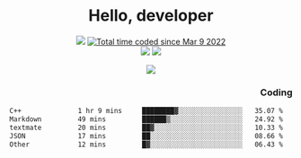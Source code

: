 # <div align='center' >Hello, developer</div>

<div align='center'>
  <a ><img src="https://img.shields.io/badge/dynamic/json?url=https%3A%2F%2Fapi.swo.moe%2Fstats%2Fgithub%2FFree-Aaron-Li&query=count&color=181717&label=GitHub&labelColor=282c34&logo=github&suffix=+follows&cacheSeconds=3600"></a>
  <a href="https://wakatime.com/@fe40087f-8eae-48dc-9950-ad0633db1591"><img src="https://wakatime.com/badge/user/fe40087f-8eae-48dc-9950-ad0633db1591.svg" alt="Total time coded since Mar 9 2022" /></a>
</div>
<div align='center'>
  <a><img src="https://img.shields.io/badge/Rookie-blue?style=plastic&logo=c&logoColor=blue&labelColor=7a6d56"></a>
  <a><img src="https://img.shields.io/badge/Rookie-blue?style=plastic&logo=c%2B%2B&logoColor=blue&labelColor=7a6d56"></a> 
</div>

<p align="center">
  <img src="https://readme-typing-svg.demolab.com/?lines=你好!+开发者;Hello!+ developer&font=Fira%20Code&center=true&width=380&height=50&duration=4000&pause=1000">
</p>


<div align='right'>
  <h3>Coding</h3>
</div>

<!--START_SECTION:waka-->

```txt
C++              1 hr 9 mins     ████████▓░░░░░░░░░░░░░░░░   35.07 %
Markdown         49 mins         ██████▒░░░░░░░░░░░░░░░░░░   24.92 %
textmate         20 mins         ██▓░░░░░░░░░░░░░░░░░░░░░░   10.33 %
JSON             17 mins         ██░░░░░░░░░░░░░░░░░░░░░░░   08.66 %
Other            12 mins         █▓░░░░░░░░░░░░░░░░░░░░░░░   06.43 %
```

<!--END_SECTION:waka-->




